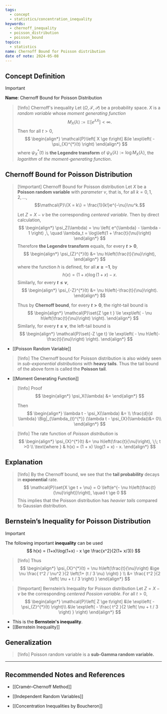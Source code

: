 ```yaml
---
tags:
  - concept
  - statistics/concentration_inequality
keywords:
  - chernoff_inequality
  - poisson_distribution
  - poisson_bound
topics:
  - statistics
name: Chernoff Bound for Poisson distribution
date of note: 2024-05-08
---
```


## Concept Definition

>[!important]
>**Name**: Chernoff Bound for Poisson Distribution

>[!info] Chernoff's inequality
>Let $(\Omega, \mathscr{F}, \mathcal{P})$ be a probability space. $X$ is a *random variable* whose *moment generating function* 
>$$
>M_{X}(\lambda) := \mathbb{E}\left[ e^{\lambda X} \right] < \infty.
>$$
> Then for all $t > 0$, 
> $$
> \begin{align*}
> \mathcal{P}\left[ X \ge t\right] &\le \exp\left( - \psi_{X}^{*}(t)  \right)
> \end{align*}
> $$
> where $\psi_{X}^{*}(t)$ is **the Legendre transform** of $\psi_{X}(\lambda) := \log M_{X}(\lambda)$, the *logarithm* of *the moment-generating function*.

## Chernoff Bound for Poisson Distribution

>[!important] Chernoff Bound for Poisson distribution
>Let $X$ be a **Poisson random variable** with *parameter $\nu$*, that is,  for all $k = 0, 1, 2, \ldots$,
>$$\mathcal{P}\{X = k\} = \frac{1}{k!}e^{–\nu}\nu^k.$$ 
>
>
>Let $Z = X - \nu$ be the corresponding *centered variable*. Then by direct calculation,
>$$
> \begin{align*}
> \psi_Z(\lambda) = \nu \left( e^{\lambda} - \lambda - 1 \right) ,\, \quad \lambda_t = \log\left(1 + \frac{t}{\nu}\right)
> \end{align*} 
> $$
>Therefore **the Legendre transform** equals, for every **$t > 0$**,
>$$
> \begin{align*}
> \psi_{Z}^{*}(t) &= \nu h\left(\frac{t}{\nu}\right),
> \end{align*}
>$$
>where the function $h$ is defined, for all  **$x \ge -1$**, by $$h(x) = (1 + x) \log(1 + x) - x.$$
>Similarly, for every **$t \le \nu$**,
>$$
> \begin{align*}
> \psi_{-Z}^{*}(t) &= \nu h\left(-\frac{t}{\nu}\right).
> \end{align*} 
>$$ 
>
>Thus by **Chernoff bound**, for every **$t > 0$**, the right-tail bound is 
>$$
> \begin{align*}
> \mathcal{P}\set{Z \ge t } \le \exp\left( - \nu h\left(\frac{t}{\nu}\right) \right).
> \end{align*}
>$$
>Similarly, for every **$t \le \nu$**, the left-tail bound is 
>$$
> \begin{align*}
> \mathcal{P}\set{-Z \ge  t} \le \exp\left( - \nu h\left(-\frac{t}{\nu}\right) \right).
> \end{align*}
>$$

- [[Poisson Random Variable]]


>[!info]
>The Chernoff bound for Poisson distribution is also widely seen in *sub-exponential distributions* with **heavy tails**. Thus the tail bound of the above form is called the **Poisson tail**. 

- [[Moment Generating Function]]

>[!info] Proof
> $$
> \begin{align*}
> \psi_X(\lambda) &= 
> \end{align*}
> $$
> 
> Then 
> $$
> \begin{align*}
> \lambda t - \psi_X(\lambda) &=  \\
> \frac{d}{d \lambda} \Big|_{\lambda_{t}^{*}} (\lambda t - \psi_{X}(\lambda))&= 0\\
> \end{align*}
> $$



>[!info] 
>The rate function of *Poisson distribution* is 
>$$
> \begin{align*}
> \psi_{X}^{*}(t) &= \nu h\left(\frac{t}{\nu}\right), \;\; t >0 \\
> \text{where  } & h(x) = (1 + x) \log(1 + x) - x.
> \end{align*}
>$$ 



## Explanation

>[!info]
>By the Chernoff bound, we see that the **tail probability** decays in **exponential** rate.
>$$
> \mathcal{P}\set{X \ge t + \nu} = O \left(e^{- \nu h\left(\frac{t}{\nu}\right)}\right), \quad t \ge 0
>$$ 
>This implies that the Poisson distribution has *heavier tails* compared to Gaussian distribution. 

## Bernstein’s Inequality for Poisson Distribution

>[!important]
>The following important **inequality** can be used
>$$
>h(x) = (1+x)\log(1+x) - x \ge \frac{x^2}{2(1+ x/3)}
>$$

>[!info] 
>Thus 
>$$
> \begin{align*}
> \psi_{X}^{*}(t) = \nu h\left(\frac{t}{\nu}\right) &\ge \nu \frac{ t^2 / \nu^2 }{2 \left(1+ (t / 3 \nu) \right) } \\
> &=  \frac{ t^2 }{2 \left( \nu +  t / 3 \right) }
> \end{align*}
>$$

>[!important] Bernstein’s Inequality for Poisson distribution
>Let $Z = X - \nu$ be the corresponding *centered Possion variable*. For all $t > 0$, 
>$$
> \begin{align*}
> \mathcal{P}\left[ Z \ge t\right] &\le \exp\left( - \psi_{Z}^{*}(t)  \right)\\
> &\le \exp\left( - \frac{ t^2 }{2 \left( \nu +  t / 3 \right) } \right)
> \end{align*}
>$$

- This is the **Bernstein's inequality**. 
- [[Bernstein Inequality]]

## Generalization

>[!info]
>Poisson random variable is a **sub-Gamma random variable.**





-----------
##  Recommended Notes and References

- [[Cramér–Chernoff Method]]
- [[Independent Random Variables]]

- [[Concentration Inequalities by Boucheron]]